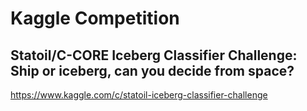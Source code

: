 # Kaggle Competition


## Statoil/C-CORE Iceberg Classifier Challenge: Ship or iceberg, can you decide from space?

https://www.kaggle.com/c/statoil-iceberg-classifier-challenge  


